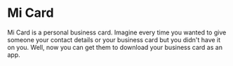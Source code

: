 # Mi Card
Mi Card is a personal business card. Imagine every time you wanted to give someone your contact details or your business card but you didn't have it on you. Well, now you can get them to download your business card as an app.






